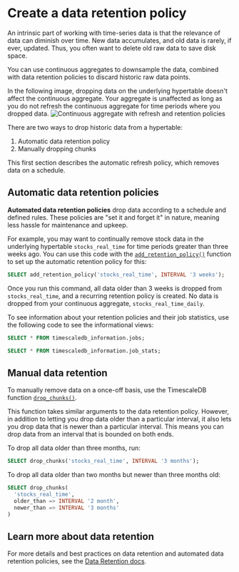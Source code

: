 # Create a data retention policy

An intrinsic part of working with time-series data is that the relevance of
data can diminish over time. New data accumulates, and old data
is rarely, if ever, updated. Thus, you often want to delete old raw
data to save disk space.

You can use continuous aggregates to downsample the data, combined with
data retention policies to discard historic raw data points.

<highlight type="note">
In the following image, dropping data on the underlying hypertable doesn't 
affect the continuous aggregate. Your aggregate is unaffected as long as you do not refresh the continuous aggregate 
for time periods where you dropped data.
</highlight>

  <img class="main-content__illustration" src="https://s3.amazonaws.com/assets.timescale.com/docs/images/getting-started/continuous-aggregate-policy-retention.jpg" alt="Continuous aggregate with refresh and retention policies"/>

There are two ways to drop historic data from a hypertable: 
1. Automatic data retention policy
2. Manually dropping chunks

This first section describes the automatic refresh policy, which removes data 
on a schedule. 

## Automatic data retention policies

**Automated data retention policies** drop data according to a schedule and defined rules. 
These policies are "set it and forget it" in nature, meaning less hassle 
for maintenance and upkeep.

For example, you may want to continually remove stock data in the underlying hypertable 
`stocks_real_time` for time periods greater than three weeks ago. You can use this code with 
the [`add_retention_policy()`][retention-policy] function to set up the automatic retention policy for this:

```sql
SELECT add_retention_policy('stocks_real_time', INTERVAL '3 weeks');
```
Once you run this command, all data older than 3 weeks is dropped from `stocks_real_time`, 
and a recurring retention policy is created. No data is dropped from your continuous aggregate,
`stocks_real_time_daily`.

To see information about your retention policies and their job statistics, use the
following code to see the informational views:

```sql
SELECT * FROM timescaledb_information.jobs;

SELECT * FROM timescaledb_information.job_stats;
```

## Manual data retention

To manually remove data on a once-off basis, use the TimescaleDB function
[`drop_chunks()`][drop-chunks].

This function takes similar arguments to the data retention policy. However, in
addition to letting you drop data older than a particular interval, it also lets you
drop data that is newer than a particular interval. This means you can drop data
from an interval that is bounded on both ends.

To drop all data older than three months, run:
```sql
SELECT drop_chunks('stocks_real_time', INTERVAL '3 months');
```
To drop all data older than two months but newer than three months old:
```sql
SELECT drop_chunks(
  'stocks_real_time',
  older_than => INTERVAL '2 month',
  newer_than => INTERVAL '3 months'
)
```

## Learn more about data retention

For more details and best practices on data retention and automated data retention
policies, see the [Data Retention docs][data-retention].

[data-retention]: /how-to-guides/data-retention/
[drop-chunks]: /api/:currentVersion:/hypertable/drop_chunks/
[retention-policy]: /api/:currentVersion:/data-retention/add_retention_policy/